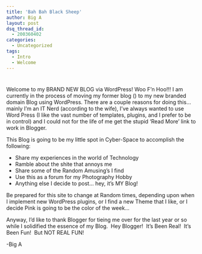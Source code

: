 ```yaml
---
title: 'Bah Bah Black Sheep'
author: Big A
layout: post
dsq_thread_id:
  - 200360402
categories:
  - Uncategorized
tags:
  - Intro
  - Welcome
---
```

# 

Welcome to my BRAND NEW BLOG via WordPress! Woo F’n Hoo!!! I am currently in the process of moving my former blog () to my new branded domain Blog using WordPress. There are a couple reasons for doing this… mainly I’m an IT Nerd (according to the wife), I’ve always wanted to use Word Press (I like the vast number of templates, plugins, and I prefer to be in control) and I could not for the life of me get the stupid ‘Read More’ link to work in Blogger.

This Blog is going to be my little spot in Cyber-Space to accomplish the following:

*   Share my experiences in the world of Technology
*   Ramble about the shite that annoys me
*   Share some of the Random Amusing’s I find
*   Use this as a forum for my Photography Hobby
*   Anything else I decide to post… hey, it’s MY Blog!

Be prepared for this site to change at Random times, depending upon when I implement new WordPress plugins, or I find a new Theme that I like, or I decide Pink is going to be the color of the week…

Anyway, I’d like to thank Blogger for tieing me over for the last year or so while I solidified the essence of my Blog.  Hey Blogger!  It’s Been Real!  It’s Been Fun!  But NOT REAL FUN!

-Big A